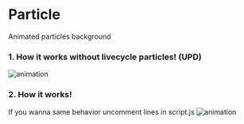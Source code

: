 # Particle
Animated particles background
### 1. How it works without livecycle particles! (UPD)
![animation](https://github.com/therealpanda98/Particle/blob/master/Web1.gif)
### 2. How it works! 
If you wanna same behavior uncomment lines in script.js
![animation](https://github.com/therealpanda98/Particle/blob/master/Web.gif)


